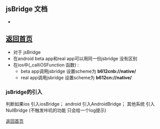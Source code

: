 ## jsBridge 文档
-
[返回首页](./index.md)
-
 
* 对于 jsBridge
* 在android beta app和real app可以用同一份jsbridge 没有区别
* 在ios中(_calliOSFunction 函数) : 
  - beta app调用jsbridge 设置scheme为 **b612cnb://native/** 
  - real app调用jsbridge 设置scheme为 **b612cn://native/**
  

### jsBridge的引入

判断如果ios 引入iosBridge；  android 引入AndroidBridge； 其他系统 引入NullBridge (不触发咔叽的功能 只会给一个log提示)













[返回首页](./index.md)


